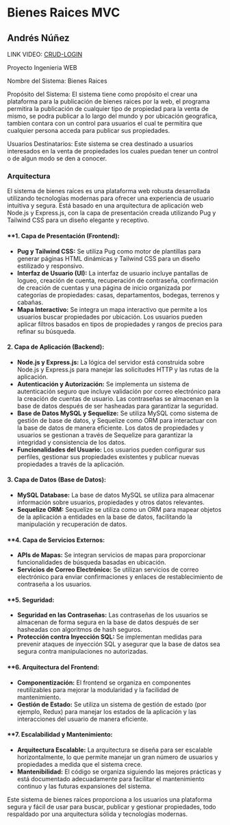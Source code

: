 # Bienes Raices MVC  
## Andrés Núñez

LINK VIDEO: [CRUD-LOGIN](https://udlaec-my.sharepoint.com/:f:/g/personal/joaquin_nunez_udla_edu_ec/Eq9lSQfWxQRNmXe7SxEUIX8BaHqDhOzmNfOKNd2EVVy94g?e=65pSDS)

Proyecto Ingenieria WEB

Nombre del Sistema: Bienes Raices

Propósito del Sistema:
El sistema tiene como propósito el crear una plataforma para la publicación de bienes raices por la web, el programa permitira la publicación de cualquier tipo de propiedad para la venta de mismo, se podra publicar a lo largo del mundo y por ubicación geografica, tambien contara con un control para usuarios el cual te permitira que cualquier persona acceda para publicar sus propiedades.

Usuarios Destinatarios:
Este sistema se crea destinado a usuarios interesados en la venta de propiedades los cuales puedan tener un control o de algun modo se den a conocer.

### **Arquitectura**

El sistema de bienes raíces es una plataforma web robusta desarrollada utilizando tecnologías modernas para ofrecer una experiencia de usuario intuitiva y segura. Está basado en una arquitectura de aplicación web Node.js y Express.js, con la capa de presentación creada utilizando Pug y Tailwind CSS para un diseño elegante y receptivo.

#### **1. **Capa de Presentación (Frontend):**
   - **Pug y Tailwind CSS:** Se utiliza Pug como motor de plantillas para generar páginas HTML dinámicas y Tailwind CSS para un diseño estilizado y responsivo.
   - **Interfaz de Usuario (UI):** La interfaz de usuario incluye pantallas de logueo, creación de cuenta, recuperación de contraseña, confirmación de creación de cuentas y una página de inicio organizada por categorías de propiedades: casas, departamentos, bodegas, terrenos y cabañas.
   - **Mapa Interactivo:** Se integra un mapa interactivo que permite a los usuarios buscar propiedades por ubicación. Los usuarios pueden aplicar filtros basados en tipos de propiedades y rangos de precios para refinar su búsqueda.

#### **2. Capa de Aplicación (Backend):**
   - **Node.js y Express.js:** La lógica del servidor está construida sobre Node.js y Express.js para manejar las solicitudes HTTP y las rutas de la aplicación.
   - **Autenticación y Autorización:** Se implementa un sistema de autenticación seguro que incluye validación por correo electrónico para la creación de cuentas de usuario. Las contraseñas se almacenan en la base de datos después de ser hasheadas para garantizar la seguridad.
   - **Base de Datos MySQL y Sequelize:** Se utiliza MySQL como sistema de gestión de base de datos, y Sequelize como ORM para interactuar con la base de datos de manera eficiente. Los datos de propiedades y usuarios se gestionan a través de Sequelize para garantizar la integridad y consistencia de los datos.
   - **Funcionalidades del Usuario:** Los usuarios pueden configurar sus perfiles, gestionar sus propiedades existentes y publicar nuevas propiedades a través de la aplicación.

#### **3. Capa de Datos (Base de Datos):**
   - **MySQL Database:** La base de datos MySQL se utiliza para almacenar información sobre usuarios, propiedades y otros datos relevantes.
   - **Sequelize ORM:** Sequelize se utiliza como un ORM para mapear objetos de la aplicación a entidades en la base de datos, facilitando la manipulación y recuperación de datos.

#### **4. **Capa de Servicios Externos:**
   - **APIs de Mapas:** Se integran servicios de mapas para proporcionar funcionalidades de búsqueda basadas en ubicación.
   - **Servicios de Correo Electrónico:** Se utilizan servicios de correo electrónico para enviar confirmaciones y enlaces de restablecimiento de contraseña a los usuarios.

#### **5. **Seguridad:**
   - **Seguridad en las Contraseñas:** Las contraseñas de los usuarios se almacenan de forma segura en la base de datos después de ser hasheadas con algoritmos de hash seguros.
   - **Protección contra Inyección SQL:** Se implementan medidas para prevenir ataques de inyección SQL y asegurar que la base de datos sea segura contra manipulaciones no autorizadas.

#### **6. **Arquitectura del Frontend:**
   - **Componentización:** El frontend se organiza en componentes reutilizables para mejorar la modularidad y la facilidad de mantenimiento.
   - **Gestión de Estado:** Se utiliza un sistema de gestión de estado (por ejemplo, Redux) para manejar los estados de la aplicación y las interacciones del usuario de manera eficiente.

#### **7. **Escalabilidad y Mantenimiento:**
   - **Arquitectura Escalable:** La arquitectura se diseña para ser escalable horizontalmente, lo que permite manejar un gran número de usuarios y propiedades a medida que el sistema crece.
   - **Mantenibilidad:** El código se organiza siguiendo las mejores prácticas y está documentado adecuadamente para facilitar el mantenimiento continuo y las futuras expansiones del sistema.

Este sistema de bienes raíces proporciona a los usuarios una plataforma segura y fácil de usar para buscar, publicar y gestionar propiedades, todo respaldado por una arquitectura sólida y tecnologías modernas.
